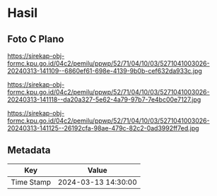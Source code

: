 # Hasil

## Foto C Plano

https://sirekap-obj-formc.kpu.go.id/04c2/pemilu/ppwp/52/71/04/10/03/5271041003026-20240313-141109--6860ef61-698e-4139-9b0b-cef632da933c.jpg

https://sirekap-obj-formc.kpu.go.id/04c2/pemilu/ppwp/52/71/04/10/03/5271041003026-20240313-141118--da20a327-5e62-4a79-97b7-7e4bc00e7127.jpg

https://sirekap-obj-formc.kpu.go.id/04c2/pemilu/ppwp/52/71/04/10/03/5271041003026-20240313-141125--26192cfa-98ae-479c-82c2-0ad3992ff7ed.jpg


## Metadata

| Key        | Value               |
| ---------- | ------------------- |
| Time Stamp | 2024-03-13 14:30:00 |




